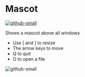 # Mascot
[![github-small](https://www.gnu.org/graphics/gplv3-with-text-136x68.png)](https://www.gnu.org/licenses/gpl-3.0)

Shows a mascot above all windows

 - Use [ and ] to resize
 - The arrow keys to move 
 - Q to quit
 - O to open a file

![github-small](https://i.imgur.com/R6nRwSp.png)
